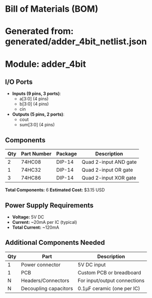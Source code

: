 # Bill of Materials (BOM)
# Generated from: generated/adder_4bit_netlist.json
# Module: adder_4bit

## I/O Ports
- **Inputs (9 pins, 3 ports)**:
  - a[3:0] (4 pins)
  - b[3:0] (4 pins)
  - cin
- **Outputs (5 pins, 2 ports)**:
  - cout
  - sum[3:0] (4 pins)

## Components
| Qty | Part Number | Package | Description |
|-----|-------------|---------|-------------|
| 2 | 74HC08 | DIP-14 | Quad 2-input AND gate |
| 1 | 74HC32 | DIP-14 | Quad 2-input OR gate |
| 3 | 74HC86 | DIP-14 | Quad 2-input XOR gate |

**Total Components:** 6
**Estimated Cost:** $3.15 USD

## Power Supply Requirements
- **Voltage:** 5V DC
- **Current:** ~20mA per IC (typical)
- **Total Current:** ~120mA

## Additional Components Needed
| Qty | Part | Description |
|-----|------|-------------|
| 1 | Power connector | 5V DC input |
| 1 | PCB | Custom PCB or breadboard |
| N | Headers/Connectors | For input/output connections |
| N | Decoupling capacitors | 0.1µF ceramic (one per IC) |